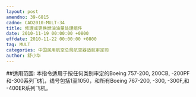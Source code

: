 ```yaml
---
layout: post
amendno: 39-6815
cadno: CAD2010-MULT-34
title: 修理或更换燃油油量处理组件
date: 2010-11-19 00:00:00 +0800
effdate: 2010-11-22 00:00:00 +0800
tag: MULT
categories: 中国民用航空总局航空器适航审定司
author: 舒小华
---
```


##适用范围:
本指令适用于按任何类别审定的Boeing 757-200, 200CB, -200PF和-300系列飞机，线号包括1至1050，和所有Boeing 767-200, -300, -300F,和 -400ER系列飞机。

